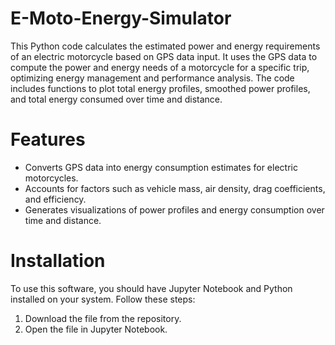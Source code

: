 # E-Moto-Energy-Simulator
This Python code calculates the estimated power and energy requirements of an electric motorcycle based on GPS data input. It uses the GPS data to compute the power and energy needs of a motorcycle for a specific trip, optimizing energy management and performance analysis. The code includes functions to plot total energy profiles, smoothed power profiles, and total energy consumed over time and distance.

# Features
- Converts GPS data into energy consumption estimates for electric motorcycles.
- Accounts for factors such as vehicle mass, air density, drag coefficients, and efficiency.
- Generates visualizations of power profiles and energy consumption over time and distance.

# Installation

To use this software, you should have Jupyter Notebook and Python installed on your system. Follow these steps:

1. Download the file from the repository.
2. Open the file in Jupyter Notebook.

